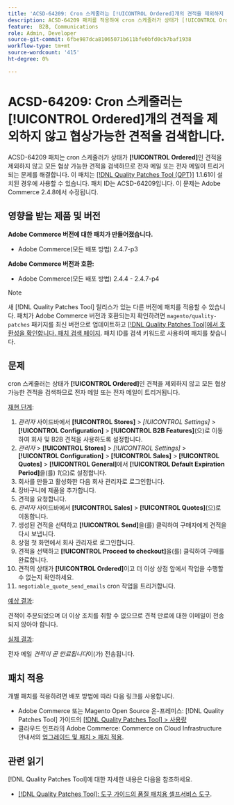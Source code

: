 ```yaml
---
title: 'ACSD-64209: Cron 스케줄러는 [!UICONTROL Ordered]개의 견적을 제외하지 않고 협상가능한 견적을 검색합니다.'
description: ACSD-64209 패치를 적용하여 cron 스케줄러가 상태가 [!UICONTROL Ordered]인 견적을 제외하지 않고 모든 협상 가능한 견적을 검색하므로 전자 메일 또는 전자 메일이 트리거되는 Adobe Commerce 문제를 해결합니다.
feature:  B2B, Communications
role: Admin, Developer
source-git-commit: 6fbe987dca81065071b611bfe0bfd0cb7baf1938
workflow-type: tm+mt
source-wordcount: '415'
ht-degree: 0%

---
```


# ACSD-64209: Cron 스케줄러는 [!UICONTROL Ordered]개의 견적을 제외하지 않고 협상가능한 견적을 검색합니다.

ACSD-64209 패치는 cron 스케줄러가 상태가 **[!UICONTROL Ordered]**&#x200B;인 견적을 제외하지 않고 모든 협상 가능한 견적을 검색하므로 전자 메일 또는 전자 메일이 트리거되는 문제를 해결합니다. 이 패치는 [[!DNL Quality Patches Tool (QPT)]](/help/tools/quality-patches-tool/quality-patches-tool-to-self-serve-quality-patches.md) 1.1.61이 설치된 경우에 사용할 수 있습니다. 패치 ID는 ACSD-64209입니다. 이 문제는 Adobe Commerce 2.4.8에서 수정됩니다.

## 영향을 받는 제품 및 버전

**Adobe Commerce 버전에 대한 패치가 만들어졌습니다.**

* Adobe Commerce(모든 배포 방법) 2.4.7-p3

**Adobe Commerce 버전과 호환:**

* Adobe Commerce(모든 배포 방법) 2.4.4 - 2.4.7-p4

>[!NOTE]
>
>새 [!DNL Quality Patches Tool] 릴리스가 있는 다른 버전에 패치를 적용할 수 있습니다. 패치가 Adobe Commerce 버전과 호환되는지 확인하려면 `magento/quality-patches` 패키지를 최신 버전으로 업데이트하고 [[!DNL Quality Patches Tool]에서 호환성을 확인합니다. 패치 검색 페이지](https://experienceleague.adobe.com/tools/commerce-quality-patches/index.html?lang=ko). 패치 ID를 검색 키워드로 사용하여 패치를 찾습니다.

## 문제

cron 스케줄러는 상태가 **[!UICONTROL Ordered]**&#x200B;인 견적을 제외하지 않고 모든 협상 가능한 견적을 검색하므로 전자 메일 또는 전자 메일이 트리거됩니다.

<u>재현 단계</u>:


1. *관리자* 사이드바에서 **[!UICONTROL Stores]** > *[!UICONTROL Settings]* > **[!UICONTROL Configuration]** > **[!UICONTROL B2B Features]**(으)로 이동하여 회사 및 B2B 견적을 사용하도록 설정합니다.
1. *관리자* > **[!UICONTROL Stores]** > *[!UICONTROL Settings]* > **[!UICONTROL Configuration]** > **[!UICONTROL Sales]** > **[!UICONTROL Quotes]** > **[!UICONTROL General]**&#x200B;에서 **[!UICONTROL Default Expiration Period]**&#x200B;을(를) *1*(으)로 설정합니다.
1. 회사를 만들고 활성화한 다음 회사 관리자로 로그인합니다.
1. 장바구니에 제품을 추가합니다.
1. 견적을 요청합니다.
1. *관리자* 사이드바에서 **[!UICONTROL Sales]** > **[!UICONTROL Quotes]**(으)로 이동합니다.
1. 생성된 견적을 선택하고 **[!UICONTROL Send]**&#x200B;을(를) 클릭하여 구매자에게 견적을 다시 보냅니다.
1. 상점 첫 화면에서 회사 관리자로 로그인합니다.
1. 견적을 선택하고 **[!UICONTROL Proceed to checkout]**&#x200B;을(를) 클릭하여 구매를 완료합니다.
1. 견적의 상태가 **[!UICONTROL Ordered]**&#x200B;이고 더 이상 상점 앞에서 작업을 수행할 수 없는지 확인하세요.
1. `negotiable_quote_send_emails` cron 작업을 트리거합니다.


<u>예상 결과</u>:

견적이 주문되었으며 더 이상 조치를 취할 수 없으므로 견적 만료에 대한 이메일이 전송되지 않아야 합니다.

<u>실제 결과</u>:

전자 메일 *견적이 곧 만료됩니다*&#x200B;이(가) 전송됩니다.

## 패치 적용

개별 패치를 적용하려면 배포 방법에 따라 다음 링크를 사용합니다.

* Adobe Commerce 또는 Magento Open Source 온-프레미스: [!DNL Quality Patches Tool] 가이드의 [[!DNL Quality Patches Tool] > 사용량](/help/tools/quality-patches-tool/usage.md)
* 클라우드 인프라의 Adobe Commerce: Commerce on Cloud Infrastructure 안내서의 [업그레이드 및 패치 > 패치 적용](https://experienceleague.adobe.com/docs/commerce-cloud-service/user-guide/develop/upgrade/apply-patches.html?lang=ko).

## 관련 읽기

[!DNL Quality Patches Tool]에 대한 자세한 내용은 다음을 참조하세요.

* [[!DNL Quality Patches Tool]: 도구 가이드의 품질 패치용 셀프서비스 도구](/help/tools/quality-patches-tool/quality-patches-tool-to-self-serve-quality-patches.md).
